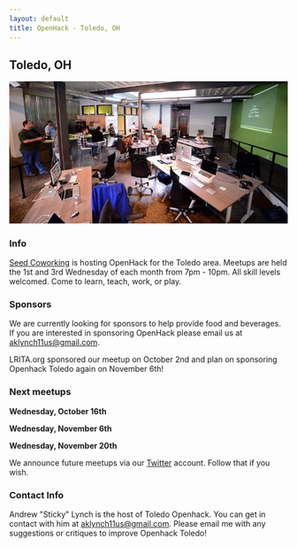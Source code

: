 ```yaml
---
layout: default
title: OpenHack - Toledo, OH
---
```


## Toledo, OH

![Seed Lunch n' Learn](lunch-n-learn.jpg)

### Info

[Seed Coworking](http://seedcowork.com) is hosting OpenHack for the Toledo area. Meetups are held the 1st and 3rd Wednesday of each month from 7pm - 10pm. All skill levels welcomed. Come to learn, teach, work, or play.


### Sponsors

We are currently looking for sponsors to help provide food and beverages. If you are interested in sponsoring OpenHack please email us at [aklynch11us@gmail.com](mailto:aklynch11us@gmail.com).

LRITA.org sponsored our meetup on October 2nd and plan on sponsoring Openhack Toledo again on November 6th!

### Next meetups

**Wednesday, October 16th**

**Wednesday, November 6th**

**Wednesday, November 20th** 


We announce future meetups via our [Twitter](http://twitter.com/openhacktoledo) account. Follow that if you wish.


### Contact Info

Andrew "Sticky" Lynch is the host of Toledo Openhack.  You can get in contact with him at [aklynch11us@gmail.com](mailto:aklynch11us@gmail.com).  Please email me with any suggestions or critiques to improve Openhack Toledo!
